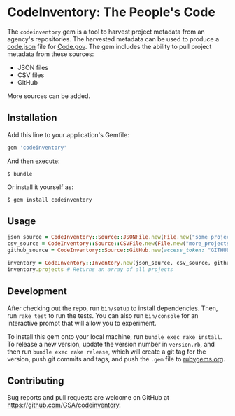 # CodeInventory: The People's Code

The `codeinventory` gem is a tool to harvest project metadata from an agency's repositories. The harvested metadata can be used to produce a [code.json](https://code.gov/#/policy-guide/docs/compliance/inventory-code) file for [Code.gov](https://code.gov/). The gem includes the ability to pull project metadata from these sources:

* JSON files
* CSV files
* GitHub

More sources can be added.

## Installation

Add this line to your application's Gemfile:

```ruby
gem 'codeinventory'
```

And then execute:

    $ bundle

Or install it yourself as:

    $ gem install codeinventory

## Usage

```ruby
json_source = CodeInventory::Source::JSONFile.new(File.new("some_projects.json"))
csv_source = CodeInventory::Source::CSVFile.new(File.new("more_projects.csv"))
github_source = CodeInventory::Source::GitHub.new(access_token: "GITHUB_ACCESS_TOKEN", org: "github_org_name")

inventory = CodeInventory::Inventory.new(json_source, csv_source, github_source)
inventory.projects # Returns an array of all projects
```

## Development

After checking out the repo, run `bin/setup` to install dependencies. Then, run `rake test` to run the tests. You can also run `bin/console` for an interactive prompt that will allow you to experiment.

To install this gem onto your local machine, run `bundle exec rake install`. To release a new version, update the version number in `version.rb`, and then run `bundle exec rake release`, which will create a git tag for the version, push git commits and tags, and push the `.gem` file to [rubygems.org](https://rubygems.org).

## Contributing

Bug reports and pull requests are welcome on GitHub at https://github.com/GSA/codeinventory.
